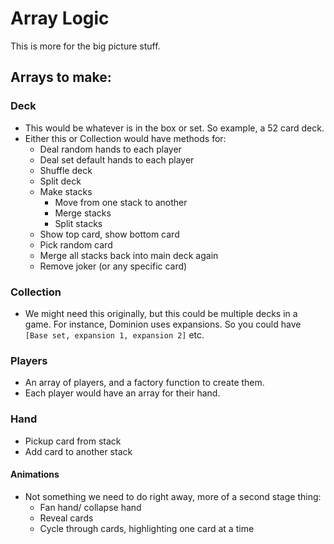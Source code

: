 # Array Logic

This is more for the big picture stuff.

## Arrays to make:

### Deck
- This would be whatever is in the box or set. So example, a 52 card deck.
- Either this or Collection would have methods for:
	- Deal random hands to each player
	- Deal set default hands to each player
	- Shuffle deck
	- Split deck
	- Make stacks
		- Move from one stack to another
		- Merge stacks
		- Split stacks
	- Show top card, show bottom card
	- Pick random card
	- Merge all stacks back into main deck again
	- Remove joker (or any specific card)

### Collection
- We might need this originally, but this could be multiple decks in a game. For instance, Dominion uses expansions. So you could have `[Base set, expansion 1, expansion 2]` etc.

### Players
- An array of players, and a factory function to create them.
- Each player would have an array for their hand.

### Hand
- Pickup card from stack
- Add card to another stack
#### Animations
- Not something we need to do right away, more of a second stage thing:
	- Fan hand/ collapse hand
	- Reveal cards
	- Cycle through cards, highlighting one card at a time